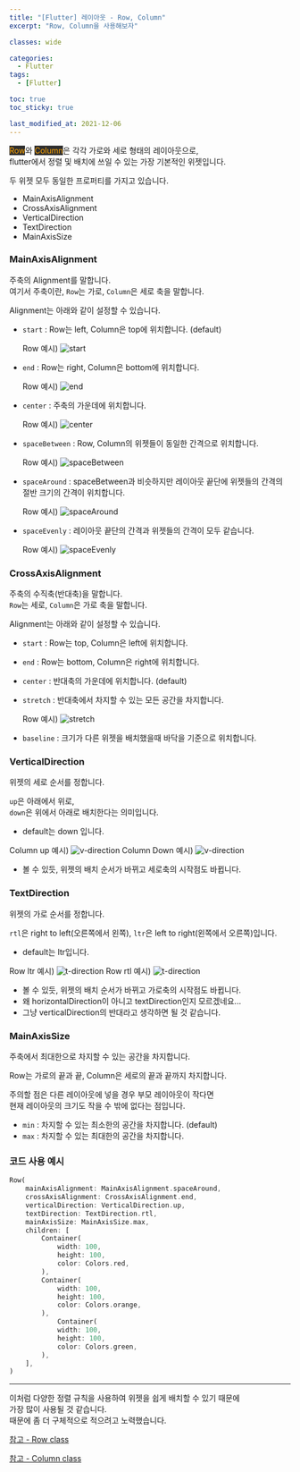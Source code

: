 ```yaml
---
title: "[Flutter] 레이아웃 - Row, Column"
excerpt: "Row, Column을 사용해보자"

classes: wide

categories:
  - Flutter
tags:
  - [Flutter]

toc: true
toc_sticky: true

last_modified_at: 2021-12-06
---
```


<mark style="background-color: #2e2e2e; color: orange;">Row</mark>와 <mark style="background-color: #2e2e2e; color: orange;">Column</mark>은 각각 가로와 세로 형태의 레이아웃으로,   
flutter에서 정렬 및 배치에 쓰일 수 있는 가장 기본적인 위젯입니다.

두 위젯 모두 동일한 프로퍼티를 가지고 있습니다.   
* MainAxisAlignment
* CrossAxisAlignment
* VerticalDirection
* TextDirection
* MainAxisSize

### MainAxisAlignment

주축의 Alignment를 말합니다.   
여기서 주축이란, `Row`는 가로, `Column`은 세로 축을 말합니다.

Alignment는 아래와 같이 설정할 수 있습니다.

* `start` : Row는 left, Column은 top에 위치합니다. (default)

    Row 예시) ![start](/images/flutter-image/mainAxisAlignment_start.png)

* `end` : Row는 right, Column은 bottom에 위치합니다.

    Row 예시) ![end](/images/flutter-image/mainAxisAlignment_end.png)

* `center` : 주축의 가운데에 위치합니다.

    Row 예시) ![center](/images/flutter-image/mainAxisAlignment_center.png)

* `spaceBetween` : Row, Column의 위젯들이 동일한 간격으로 위치합니다.

    Row 예시) ![spaceBetween](/images/flutter-image/mainAxisAlignment_spacebetween.png)

* `spaceAround` : spaceBetween과 비슷하지만 레이아웃 끝단에 위젯들의 간격의 절반 크기의 간격이 위치합니다.

    Row 예시) ![spaceAround](/images/flutter-image/mainAxisAlignment_spacearound.png)

* `spaceEvenly` : 레이아웃 끝단의 간격과 위젯들의 간격이 모두 같습니다.

    Row 예시) ![spaceEvenly](/images/flutter-image/mainAxisAlignment_spaceevenly.png)


### CrossAxisAlignment

주축의 수직축(반대축)을 말합니다.   
`Row`는 세로, `Column`은 가로 축을 말합니다.

Alignment는 아래와 같이 설정할 수 있습니다.

* `start` : Row는 top, Column은 left에 위치합니다.
* `end` : Row는 bottom, Column은 right에 위치합니다.
* `center` : 반대축의 가운데에 위치합니다. (default)
* `stretch` : 반대축에서 차지할 수 있는 모든 공간을 차지합니다.

    Row 예시) ![stretch](/images/flutter-image/crossAxisAlignment_stretch.png)

* `baseline` : 크기가 다른 위젯을 배치했을때 바닥을 기준으로 위치합니다.

### VerticalDirection

위젯의 세로 순서를 정합니다.

`up`은 아래에서 위로,   
`down`은 위에서 아래로 배치한다는 의미입니다.

* default는 down 입니다.

Column up 예시) ![v-direction](/images/flutter-image/verticalDirection_up.png) Column Down 예시) ![v-direction](/images/flutter-image/verticalDirection_down.png)

* 볼 수 있듯, 위젯의 배치 순서가 바뀌고 세로축의 시작점도 바뀝니다.

### TextDirection

위젯의 가로 순서를 정합니다.

`rtl`은 right to left(오른쪽에서 왼쪽),
`ltr`은 left to right(왼쪽에서 오른쪽)입니다.

* default는 ltr입니다.

Row ltr 예시) ![t-direction](/images/flutter-image/mainAxisAlignment_start.png) Row rtl 예시) ![t-direction](/images/flutter-image/textDirection_rtl.png)

* 볼 수 있듯, 위젯의 배치 순서가 바뀌고 가로축의 시작점도 바뀝니다.
* 왜 horizontalDirection이 아니고 textDirection인지 모르겠네요...
* 그냥 verticalDirection의 반대라고 생각하면 될 것 같습니다.

### MainAxisSize

주축에서 최대한으로 차지할 수 있는 공간을 차지합니다.

Row는 가로의 끝과 끝, Column은 세로의 끝과 끝까지 차지합니다.

주의할 점은 다른 레이아웃에 넣을 경우 부모 레이아웃이 작다면   
현재 레이아웃의 크기도 작을 수 밖에 없다는 점입니다.

* `min` : 차지할 수 있는 최소한의 공간을 차지합니다. (default)
* `max` : 차지할 수 있는 최대한의 공간을 차지합니다.

### 코드 사용 예시

```dart
Row(
    mainAxisAlignment: MainAxisAlignment.spaceAround,
    crossAxisAlignment: CrossAxisAlignment.end,
    verticalDirection: VerticalDirection.up,
    textDirection: TextDirection.rtl,
    mainAxisSize: MainAxisSize.max,
    children: [
        Container(
            width: 100,
            height: 100,
            color: Colors.red,
        ),
        Container(
            width: 100,
            height: 100,
            color: Colors.orange,
        ),
            Container(
            width: 100,
            height: 100,
            color: Colors.green,
        ),
    ],
)
```

___

이처럼 다양한 정렬 규칙을 사용하여 위젯을 쉽게 배치할 수 있기 때문에   
가장 많이 사용될 것 같습니다.   
때문에 좀 더 구체적으로 적으려고 노력했습니다.

[참고 - Row class](https://api.flutter.dev/flutter/widgets/Row-class.html)

[참고 - Column class](https://api.flutter.dev/flutter/widgets/Column-class.html)